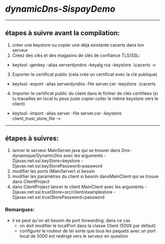 # *dynamicDns-SispayDemo*

---------------------
## étapes à suivre avant la compilation:

1. créer une keystore ou copier une déjà existante cacerts dans ton  serveur
2. Créez des clés et des magasins de clés de confiance TLS/SSL:
  -  keytool -genkey -alias serverdyndns -keyalg rsa -keystore .\cacerts -v
3. Exporter le certificat public (cela crée un certificat evec la clé publique)
  - keytool -export -alias serverdyndns -file server.cer -keystore .\cacerts
4.  Importer le certificat public du client dans le fichier de clés   certifiées (si tu travailles en local tu peux juste copier coller le même keystore vers le client)
  -  keytool -import -alias server -file server.cer -keystore client_trust_store_file -v


--------------------
## étapes à suivres:

1. lancer le serveur MainServer.java qui se trouver dans Dns-dynamique/DynamicDns avec les arguments -Djavax.net.ssl.keyStore=keystore -Djavax.net.ssl.keyStorePassword=password
2. modifier les ports (MainServer) si besoin
3. modifier les paramètres du client si besoin dansMainClient qui se trouve dans ClientProject
4. dans ClientProject lancer le client MainClient avec les arguments -Djavax.net.ssl.trustStore=src/client/examplestore -Djavax.net.ssl.trustStorePassword=password


### Remarques:

* il se peut qu'on ait besoin de port forwarding: dans ce cas
  - on doit modifier le localPort dans la classe Client (500X par défaut)
  - configurer le routeur de tel sorte que tous les paquets avec un port local de 5000 est redirigé vers le serveur en question
